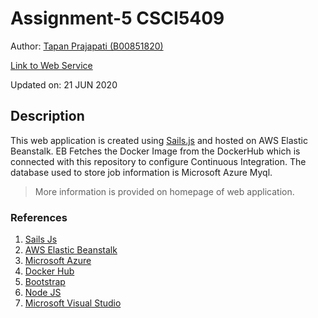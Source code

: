 # Assignment-5 CSCI5409

Author: [Tapan Prajapati (B00851820)](Tapan.Prajapati@dal.ca)

[Link to Web Service](http://5409assignment5-env.eba-vg6mumjy.us-east-1.elasticbeanstalk.com/)

Updated on: 21 JUN 2020


## Description

This web application is created using [Sails.js](https://sailsjs.com/) and hosted on AWS Elastic Beanstalk. EB Fetches the Docker Image from the DockerHub which is connected with this repository to configure Continuous Integration. The database used to store job information is Microsoft Azure Myql.

> More information is provided on homepage of web application.

### References

1. [Sails Js](https://sailsjs.com/)
2. [AWS Elastic Beanstalk](https://awseducate.com/)
3. [Microsoft Azure](https://azure.microsoft.com/en-ca/)
4. [Docker Hub](https://hub.docker.com/)
5. [Bootstrap](https://getbootstrap.com/)
6. [Node JS](https://nodejs.org/en/)
7. [Microsoft Visual Studio](https://visualstudio.microsoft.com/)